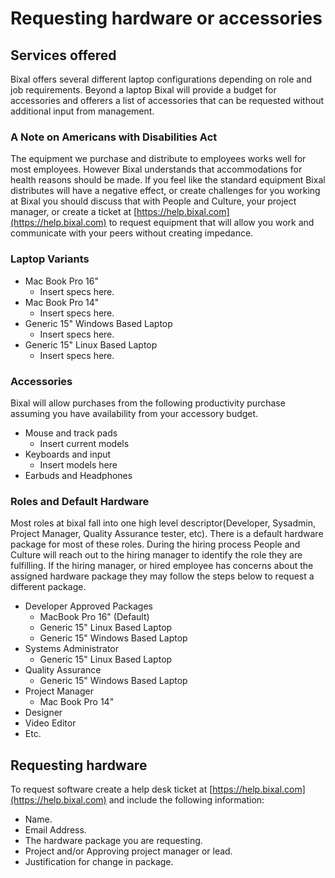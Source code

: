 
# Requesting hardware or accessories

## Services offered

Bixal offers several different laptop configurations depending on role and job
requirements. Beyond a laptop Bixal will provide a budget for accessories
and offerers a list of accessories that can be requested without
additional input from management.

### A Note on Americans with Disabilities Act

The equipment we purchase and distribute to employees works well for most
employees. However Bixal understands that accommodations for health reasons
should be made. If you feel like the standard equipment Bixal distributes
will have a negative effect, or create challenges for you working at Bixal
you should discuss that with People and Culture, your project manager,
or create a ticket at [https://help.bixal.com](https://help.bixal.com)
to request equipment that will allow you work and communicate with your
peers without creating impedance.

### Laptop Variants

* Mac Book Pro 16"
  * Insert specs here.
* Mac Book Pro 14"
  * Insert specs here.
* Generic 15" Windows Based Laptop
  * Insert specs here.
* Generic 15" Linux Based Laptop
  * Insert specs here.

### Accessories

Bixal will allow purchases from the following productivity purchase
assuming you have availability from your accessory budget.

* Mouse and track pads
  * Insert current models
* Keyboards and input
  * Insert models here
* Earbuds and Headphones

### Roles and Default Hardware

Most roles at bixal fall into one high level descriptor(Developer,
Sysadmin, Project Manager, Quality Assurance tester, etc). There
is a default hardware package for most of these roles. During
the hiring process People and Culture will reach out to the hiring
manager to identify the role they are fulfilling. If the hiring manager,
or hired employee has concerns about the assigned hardware package
they may follow the steps below to request a different package.

* Developer Approved Packages
  * MacBook Pro 16" (Default)
  * Generic 15" Linux Based Laptop
  * Generic 15" Windows Based Laptop
* Systems Administrator
  * Generic 15" Linux Based Laptop
* Quality Assurance
  * Generic 15" Windows Based Laptop
* Project Manager
  * Mac Book Pro 14"
* Designer
* Video Editor
* Etc.

## Requesting hardware

To request software create a help desk ticket at
[https://help.bixal.com](https://help.bixal.com) and include the following
information:

* Name.
* Email Address.
* The hardware package you are requesting.
* Project and/or Approving project manager or lead.
* Justification for change in package.
